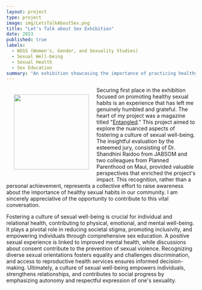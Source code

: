 ```yaml
---
layout: project
type: project
image: img/LetsTalkAboutSex.png
title: "Let's Talk about Sex Exhibition"
date: 2023
published: true
labels:
  - WGSS (Women's, Gender, and Sexuality Studies)
  - Sexual Well-being
  - Sexual Health
  - Sex Education
summary: "An exhibition showcasing the importance of practicing healthy sexual habits."
---
```

<img align='left' src='https://ktam808.github.io/img/EntangledMagazine.jpg' width='200' HSPACE='20' VSPACE='20'> 

Securing first place in the exhibition focused on promoting healthy sexual habits is an experience that has left me genuinely humbled and grateful. The heart of my project was a magazine titled "[Entangled](https://issuu.com/ktam808/docs/wgss_let_s_talk_about_sex_project)." This project aimed to explore the nuanced aspects of fostering a culture of sexual well-being. The insightful evaluation by the esteemed jury, consisting of Dr. Shandhini Raidoo from JABSOM and two colleagues from Planned Parenthood on Maui, provided valuable perspectives that enriched the project's impact. This recognition, rather than a personal achievement, represents a collective effort to raise awareness about the importance of healthy sexual habits in our community. I am sincerely appreciative of the opportunity to contribute to this vital conversation.

Fostering a culture of sexual well-being is crucial for individual and relational health, contributing to physical, emotional, and mental well-being. It plays a pivotal role in reducing societal stigma, promoting inclusivity, and empowering individuals through comprehensive sex education. A positive sexual experience is linked to improved mental health, while discussions about consent contribute to the prevention of sexual violence. Recognizing diverse sexual orientations fosters equality and challenges discrimination, and access to reproductive health services ensures informed decision-making. Ultimately, a culture of sexual well-being empowers individuals, strengthens relationships, and contributes to social progress by emphasizing autonomy and respectful expression of one's sexuality.






